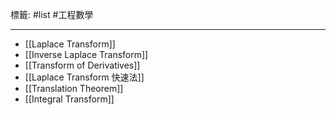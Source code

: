 標籤: #list #工程數學

---

- [[Laplace Transform]]
- [[Inverse Laplace Transform]]
- [[Transform of Derivatives]]
- [[Laplace Transform 快速法]]
- [[Translation Theorem]]
- [[Integral Transform]]